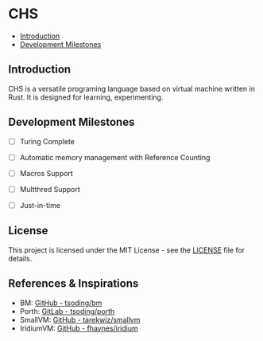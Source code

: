 # CHS

- [Introduction](#introduction)
- [Development Milestones](#development-milestones)

## Introduction

CHS is a versatile programing language based on virtual machine written in Rust. It is designed for learning, experimenting.

## Development Milestones
- [ ] Turing Complete
- [ ] Automatic memory management with Reference Counting
- [ ] Macros Support
- [ ] Multthred Support
- [ ] Just-in-time


## License

This project is licensed under the MIT License - see the [LICENSE](LICENSE) file for details.

## References & Inspirations

- BM: [GitHub - tsoding/bm](https://github.com/tsoding/bm)
- Porth: [GitLab - tsoding/porth](https://gitlab.com/tsoding/porth)
- SmallVM: [GitHub - tarekwiz/smallvm](https://github.com/tarekwiz/smallvm)
- IridiumVM: [GitHub - fhaynes/iridium](https://github.com/fhaynes/iridium)
